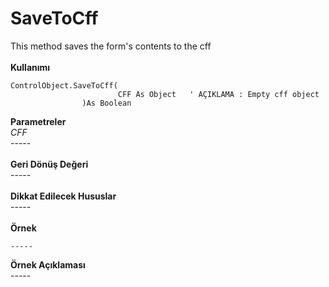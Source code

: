 # SaveToCff

This method saves the form's contents to the cff\
\
**Kullanımı**

```
ControlObject.SaveToCff(
                        CFF As Object   ' AÇIKLAMA : Empty cff object   
                )As Boolean
```

**Parametreler**\
_CFF_\
\-----\
\
**Geri Dönüş Değeri**\
\-----\
\
**Dikkat Edilecek Hususlar**\
\-----\
\
**Örnek**

```
-----
```

**Örnek Açıklaması**\
\-----
